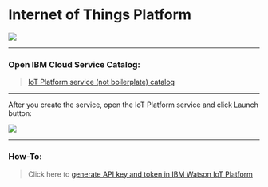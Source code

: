 # Internet of Things Platform

![](https://raw.githubusercontent.com/hovig/mic-sts-nlu-weather-tone-analyzer/master/img/iot-service-catalog.png)

<hr>

### Open IBM Cloud Service Catalog:

> [IoT Platform service (not boilerplate) catalog](https://console.bluemix.net/catalog/services/internet-of-things-platform)

<hr>

After you create the service, open the IoT Platform service and click Launch button:

![](https://raw.githubusercontent.com/hovig/mic-sts-nlu-weather-tone-analyzer/master/img/iot-service-catalog.png)

<hr>

### How-To:

> Click here to [generate API key and token in IBM Watson IoT Platform](https://developer.ibm.com/code/howtos/iot-generate-apikey-apitoken)
